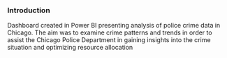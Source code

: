 ### Introduction
Dashboard created in Power BI presenting analysis of police crime data in Chicago. 
The aim was to examine crime patterns and trends in order to assist the Chicago Police Department in gaining insights into the crime situation and optimizing resource allocation
